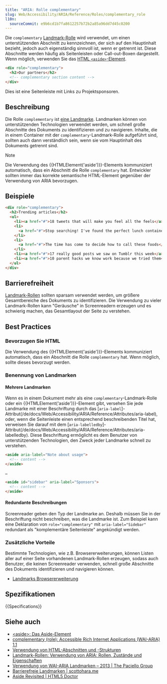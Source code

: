 ```yaml
---
title: "ARIA: Rolle complementary"
slug: Web/Accessibility/ARIA/Reference/Roles/complementary_role
l10n:
  sourceCommit: e9b6cd1b7fa8612257b72b2a85a96dd7d45c0200
---
```


Die `complementary` [Landmark-Rolle](/de/docs/Web/Accessibility/ARIA/Reference/Roles#3._landmark_roles) wird verwendet, um einen unterstützenden Abschnitt zu kennzeichnen, der sich auf den Hauptinhalt bezieht, jedoch auch eigenständig sinnvoll ist, wenn er getrennt ist. Diese Abschnitte werden häufig als Seitenleisten oder Call-out-Boxen dargestellt. Wenn möglich, verwenden Sie das [HTML `<aside>`-Element](/de/docs/Web/HTML/Reference/Elements/aside).

```html
<div role="complementary">
  <h2>Our partners</h2>
  <!-- complementary section content -->
</div>
```

Dies ist eine Seitenleiste mit Links zu Projektsponsoren.

## Beschreibung

Die Rolle `complementary` ist [eine Landmarke](/de/docs/Web/Accessibility/ARIA/Guides/Techniques#landmark_roles). Landmarken können von unterstützenden Technologien verwendet werden, um schnell große Abschnitte des Dokuments zu identifizieren und zu navigieren. Inhalte, die in einem Container mit der `complementary`-Landmark-Rolle aufgeführt sind, sollten auch dann verständlich sein, wenn sie vom Hauptinhalt des Dokuments getrennt sind.

> [!NOTE]
> Die Verwendung des {{HTMLElement('aside')}}-Elements kommuniziert automatisch, dass ein Abschnitt die Rolle `complementary` hat. Entwickler sollten immer das korrekte semantische HTML-Element gegenüber der Verwendung von ARIA bevorzugen.

## Beispiele

```html
<div role="complementary">
  <h2>Trending articles</h2>
  <ul>
    <li><a href="#">18 tweets that will make you feel all the feels</a></li>
    <li>
      <a href="#">Stop searching! I've found the perfect lunch containers.</a>
    </li>
    <li>
      <a href="#">The time has come to decide how to call these foods</a>
    </li>
    <li><a href="#">17 really good posts we saw on Tumblr this week</a></li>
    <li><a href="#">10 parent hacks we know work because we tried them</a></li>
  </ul>
</div>
```

## Barrierefreiheit

[Landmark-Rollen](/de/docs/Web/Accessibility/ARIA/Guides/Techniques#landmark_roles) sollten sparsam verwendet werden, um größere Gesamtbereiche des Dokuments zu identifizieren. Die Verwendung zu vieler Landmark-Rollen kann "Geräusche" in Screenreadern erzeugen und es schwierig machen, das Gesamtlayout der Seite zu verstehen.

## Best Practices

### Bevorzugen Sie HTML

Die Verwendung des {{HTMLElement('aside')}}-Elements kommuniziert automatisch, dass ein Abschnitt die Rolle `complementary` hat. Wenn möglich, sollte dieses bevorzugt werden.

### Benennung von Landmarken

#### Mehrere Landmarken

Wenn es in einem Dokument mehr als eine `complementary`-Landmark-Rolle oder ein {{HTMLElement('aside')}}-Element gibt, versehen Sie jede Landmarke mit einer Beschriftung durch das [`aria-label`]-Attribut(/de/docs/Web/Accessibility/ARIA/Reference/Attributes/aria-label), oder, wenn die Seitenleiste einen entsprechend beschreibenden Titel hat, verweisen Sie darauf mit dem [`aria-labelledby`]-Attribut(/de/docs/Web/Accessibility/ARIA/Reference/Attributes/aria-labelledby). Diese Beschriftung ermöglicht es dem Benutzer von unterstützenden Technologien, den Zweck jeder Landmarke schnell zu verstehen.

```html
<aside aria-label="Note about usage">
  <!-- content -->
</aside>

…

<aside id="sidebar" aria-label="Sponsors">
  <!-- content -->
</aside>
```

#### Redundante Beschreibungen

Screenreader geben den Typ der Landmarke an. Deshalb müssen Sie in der Beschriftung nicht beschreiben, was die Landmarke ist. Zum Beispiel kann eine Deklaration von `role="complementary"` mit `aria-label="Sidebar"` redundant als "komplementäre Seitenleiste" angekündigt werden.

### Zusätzliche Vorteile

Bestimmte Technologien, wie z.B. Browsererweiterungen, können Listen aller auf einer Seite vorhandenen Landmark-Rollen erzeugen, sodass auch Benutzer, die keinen Screenreader verwenden, schnell große Abschnitte des Dokuments identifizieren und navigieren können.

- [Landmarks Browsererweiterung](https://matatk.agrip.org.uk/landmarks/)

## Spezifikationen

{{Specifications}}

## Siehe auch

- [\<aside>: Das Aside-Element](/de/docs/Web/HTML/Reference/Elements/aside)
- [complementary (role): Accessible Rich Internet Applications (WAI-ARIA) 1.1](https://www.w3.org/TR/wai-aria/#complementary)
- [Verwendung von HTML-Abschnitten und -Strukturen](/de/docs/Web/HTML/Reference/Elements/Heading_Elements)
- [Landmark-Rollen: Verwendung von ARIA: Rollen, Zustände und Eigenschaften](/de/docs/Web/Accessibility/ARIA/Guides/Techniques#landmark_roles)
- [Verwendung von WAI-ARIA Landmarken – 2013 | The Paciello Group](https://www.tpgi.com/using-wai-aria-landmarks-2013/)
- [Barrierefreie Landmarken | scottohara.me](https://www.scottohara.me/blog/2018/03/03/landmarks.html)
- [Aside Revisited | HTML5 Doctor](https://html5doctor.com/aside-revisited/)
